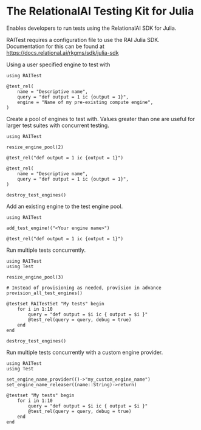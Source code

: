 # The RelationalAI Testing Kit for Julia

Enables developers to run tests using the RelationalAI SDK for Julia.

RAITest requires a configuration file to use the RAI Julia SDK. Documentation for this can
be found at https://docs.relational.ai/rkgms/sdk/julia-sdk

Using a user specified engine to test with
```
using RAITest

@test_rel(
    name = "Descriptive name",
    query = "def output = 1 ic {output = 1}",
    engine = "Name of my pre-existing compute engine",
)
```

Create a pool of engines to test with. Values greater than one are useful for larger test
suites with concurrent testing.

```
using RAITest

resize_engine_pool(2)

@test_rel("def output = 1 ic {output = 1}")

@test_rel(
    name = "Descriptive name",
    query = "def output = 1 ic {output = 1}",
)

destroy_test_engines()
```

Add an existing engine to the test engine pool.

```
using RAITest

add_test_engine!("<Your engine name>")

@test_rel("def output = 1 ic {output = 1}")

```

Run multiple tests concurrently.

```
using RAITest
using Test

resize_engine_pool(3)

# Instead of provisioning as needed, provision in advance
provision_all_test_engines()

@testset RAITestSet "My tests" begin
    for i in 1:10
        query = "def output = $i ic { output = $i }"
        @test_rel(query = query, debug = true)
    end
end

destroy_test_engines()
```

Run multiple tests concurrently with a custom engine provider.

```
using RAITest
using Test

set_engine_name_provider(()->"my_custom_engine_name")
set_engine_name_releaser((name::String)->return)

@testset "My tests" begin
    for i in 1:10
        query = "def output = $i ic { output = $i }"
        @test_rel(query = query, debug = true)
    end
end

```

